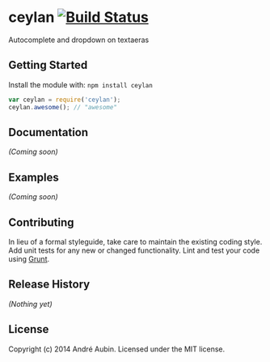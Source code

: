# ceylan [![Build Status](https://secure.travis-ci.org/lambda2/ceylan.png?branch=master)](http://travis-ci.org/lambda2/ceylan)

Autocomplete and dropdown on textaeras

## Getting Started
Install the module with: `npm install ceylan`

```javascript
var ceylan = require('ceylan');
ceylan.awesome(); // "awesome"
```

## Documentation
_(Coming soon)_

## Examples
_(Coming soon)_

## Contributing
In lieu of a formal styleguide, take care to maintain the existing coding style. Add unit tests for any new or changed functionality. Lint and test your code using [Grunt](http://gruntjs.com/).

## Release History
_(Nothing yet)_

## License
Copyright (c) 2014 André Aubin. Licensed under the MIT license.
